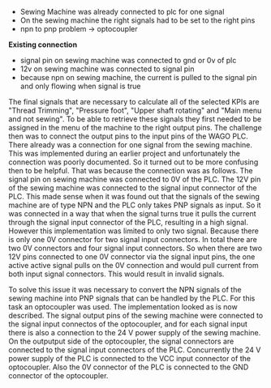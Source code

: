 - Sewing Machine was already connected to plc for one signal
- On the sewing machine the right signals had to be set to the right pins
- npn to pnp problem -> optocoupler


**Existing connection**
- signal pin on sewing machine was connected to gnd or 0v of plc
- 12v on sewing machine was connected to signal pin 
- because npn on sewing machine, the current is pulled to the signal pin and only flowing when signal is true


The final signals that are necessary to calculate all of the selected KPIs are "Thread Trimming", "Pressure foot", "Upper shaft rotating" and "Main menu and not sewing". To be able to retrieve these signals they first needed to be assigned in the menu of the machine to the right output pins. The challenge then was to connect the output pins to the input pins of the WAGO PLC. There already was a connection for one signal from the sewing machine. This was implemented during an earlier project and unfortunately the connection was poorly documented. So it turned out to be more confusing then to be helpful. That was because the connection was as follows. The signal pin on sewing machine was connected to 0V of the PLC. The 12V pin of the sewing machine was connected to the signal input connector of the PLC. This made sense when it was found out that the signals of the sewing machine are of type NPN and the PLC only takes PNP signals as input. So it was connected in a way that when the signal turns true it pulls the current through the signal input connector of the PLC, resulting in a high signal. However this implementation was limited to only two signal. Because there is only one 0V connector for two signal input connectors. In total there are two 0V connectors and four signal input connectors. So when there are two 12V pins connected to one 0V connector via the signal input pins, the one active  active signal pulls on the 0V connection and would pull current from both input signal connectors. This would result in invalid signals.

To solve this issue it was necessary to convert the NPN signals of the sewing machine into PNP signals that can be handled by the PLC. For this task an optocoupler was used. The implementation looked as is now described. The signal output pins of the sewing machine were connected to the signal input connectos of the optocoupler, and for each signal input there is also a connection to the 24 V power supply of the sewing machine. On the outputput side of the optocoupler, the signal connectors are connected to the signal input connectors of the PLC. Concurrently the 24 V power supply of the PLC is connected to the VCC input connector of the optocoupler. Also the 0V connector of the PLC is connected to the GND connector of the optocoupler.



